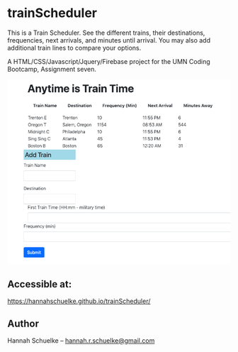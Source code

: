 # trainScheduler

This is a Train Scheduler. See the different trains, their destinations, frequencies, next arrivals, and minutes until arrival. You may also add additional train lines to compare your options. 

A HTML/CSS/Javascript/Jquery/Firebase project for the UMN Coding Bootcamp, Assignment seven.

![](/trainScheduler.png)

## Accessible at:

https://hannahschuelke.github.io/trainScheduler/

## Author

Hannah Schuelke – hannah.r.schuelke@gmail.com
